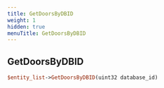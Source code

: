 ```yaml
---
title: GetDoorsByDBID
weight: 1
hidden: true
menuTitle: GetDoorsByDBID
---
```

## GetDoorsByDBID
```perl
$entity_list->GetDoorsByDBID(uint32 database_id)
```